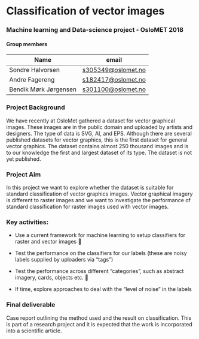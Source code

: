 # Classification of vector images
### Machine learning and Data-science project - OsloMET 2018

#### Group members
| Name | email |
| ------------- | ------------- |
| Sondre Halvorsen | s305349@oslomet.no |
| Andre Fagereng  | s182417@oslomet.no |
| Bendik Mørk Jørgensen | s301100@oslomet.no  |

### Project Background
We have recently at OsloMet gathered a dataset for vector graphical 
images. These images are in the public domain and uploaded by artists 
and designers. The type of data is SVG, AI, and EPS.
Although there are several published datasets for vector graphics, this 
is the first dataset for general vector graphics. The dataset contains 
almost 250 thousand images and is to our knowledge the first and 
largest dataset of its type. The dataset is not yet published.

### Project Aim
In this project we want to explore whether the dataset is suitable for 
standard classification of vector graphics images. Vector graphical 
imagery is different to raster images and we want to investigate the 
performance of standard classification for raster images used with 
vector images.

### Key activities:

 - Use a current framework for machine learning to setup classifiers for raster and vector images

 - Test the performance on the classifiers for our labels (these are noisy labels supplied by uploaders via “tags”)

 - Test the performance across different “categories”, such as abstract imagery, cards, objects etc.

 - If time, explore approaches to deal with the “level of noise” in the labels
 
### Final deliverable 
Case report outlining the method used and the result on classification. 
This is part of a research project and it is expected that the work is 
incorporated into a scientific article.
